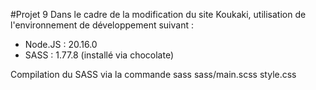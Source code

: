 #Projet 9
Dans le cadre de la modification du site Koukaki, utilisation de l'environnement de développement suivant :

* Node.JS : 20.16.0
* SASS : 1.77.8 (installé via chocolate)

Compilation du SASS via la commande sass sass/main.scss style.css